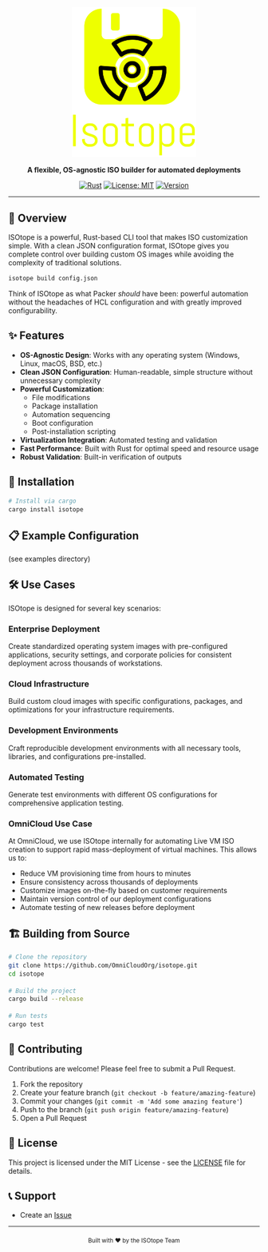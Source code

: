 <div align="center">

<p>
  <img src="./brand/logo-no-background.png" alt="ISOtope Logo" width="250" height="auto"/>
</p>

**A flexible, OS-agnostic ISO builder for automated deployments**

[![Rust](https://img.shields.io/badge/built%20with-Rust-orange)](https://www.rust-lang.org/)
[![License: MIT](https://img.shields.io/badge/License-MIT-blue.svg)](https://opensource.org/licenses/MIT)
[![Version](https://img.shields.io/badge/version-0.1.0-brightgreen.svg)](https://github.com/yourusername/isotope)

</div>

---

## 🚀 Overview

ISOtope is a powerful, Rust-based CLI tool that makes ISO customization simple. With a clean JSON configuration format, ISOtope gives you complete control over building custom OS images while avoiding the complexity of traditional solutions.

```bash
isotope build config.json
```

Think of ISOtope as what Packer *should* have been: powerful automation without the headaches of HCL configuration and with greatly improved configurability.

## ✨ Features

- **OS-Agnostic Design**: Works with any operating system (Windows, Linux, macOS, BSD, etc.)
- **Clean JSON Configuration**: Human-readable, simple structure without unnecessary complexity
- **Powerful Customization**:
  - File modifications
  - Package installation
  - Automation sequencing
  - Boot configuration
  - Post-installation scripting
- **Virtualization Integration**: Automated testing and validation
- **Fast Performance**: Built with Rust for optimal speed and resource usage
- **Robust Validation**: Built-in verification of outputs

## 🔧 Installation

```bash
# Install via cargo
cargo install isotope
```

## 📋 Example Configuration

(see examples directory)

## 🛠️ Use Cases

ISOtope is designed for several key scenarios:

### Enterprise Deployment

Create standardized operating system images with pre-configured applications, security settings, and corporate policies for consistent deployment across thousands of workstations.

### Cloud Infrastructure

Build custom cloud images with specific configurations, packages, and optimizations for your infrastructure requirements.

### Development Environments

Craft reproducible development environments with all necessary tools, libraries, and configurations pre-installed.

### Automated Testing

Generate test environments with different OS configurations for comprehensive application testing.

### OmniCloud Use Case

At OmniCloud, we use ISOtope internally for automating Live VM ISO creation to support rapid mass-deployment of virtual machines. This allows us to:

- Reduce VM provisioning time from hours to minutes
- Ensure consistency across thousands of deployments
- Customize images on-the-fly based on customer requirements
- Maintain version control of our deployment configurations
- Automate testing of new releases before deployment

## 🏗️ Building from Source

```bash
# Clone the repository
git clone https://github.com/OmniCloudOrg/isotope.git
cd isotope

# Build the project
cargo build --release

# Run tests
cargo test
```

## 🤝 Contributing

Contributions are welcome! Please feel free to submit a Pull Request.

1. Fork the repository
2. Create your feature branch (`git checkout -b feature/amazing-feature`)
3. Commit your changes (`git commit -m 'Add some amazing feature'`)
4. Push to the branch (`git push origin feature/amazing-feature`)
5. Open a Pull Request

## 📄 License

This project is licensed under the MIT License - see the [LICENSE](LICENSE) file for details.

## 📞 Support

- Create an [Issue](https://github.com/OmniCloudOrg/Isotope/issues)

---

<div align="center">
  <sub>Built with ❤️ by the ISOtope Team</sub>
</div>
